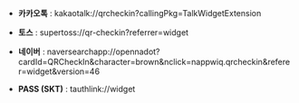 - **카카오톡** : kakaotalk://qrcheckin?callingPkg=TalkWidgetExtension

- **토스** : supertoss://qr-checkin?referrer=widget

- **네이버** : naversearchapp://opennadot?cardId=QRCheckIn&character=brown&nclick=nappwiq.qrcheckin&referer=widget&version=46

- **PASS (SKT)** : tauthlink://widget
